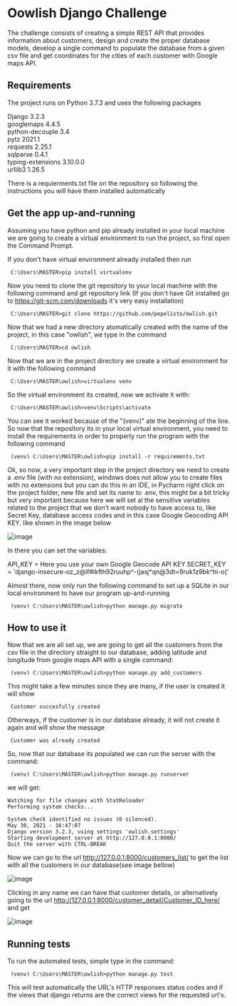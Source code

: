# Oowlish Django Challenge

The challenge consists of creating a simple REST API that provides information about customers, design and create the proper database models, develop a single command to populate the database from a given csv file and get coordinates for the cities of each customer with Google maps API.

## Requirements

The project runs on Python 3.7.3 and uses the following packages

Django 3.2.3 <br>
googlemaps 4.4.5 <br>
python-decouple 3.4 <br>
pytz 2021.1 <br> 
requests 2.25.1 <br>
sqlparse 0.4.1 <br>
typing-extensions 3.10.0.0 <br>
urllib3 1.26.5 <br>

There is a requierments.txt file on the repository so following the instructions you will have them installed automatically

## Get the app up-and-running

Assuming you have python and pip already installed in your local machine we are going to create a virtual environment to run the project, so first open the Command Prompt.

If you don't have virtual environment already installed then run 

     C:\Users\MASTER>pip install virtualenv

Now you need to clone the git repository to your local machine with the following command and git repository link (If you don't have Git installed go to https://git-scm.com/downloads it's very easy installation)

     C:\Users\MASTER>git clone https://github.com/pepelisto/owlish.git 

Now that we had a new directory atomatically created with the name of the project, in this case "owlish", we type in the command

     C:\Users\MASTER>cd owlish

Now that we are in the project directory we create a virtual environment  for it with the following command

     C:\Users\MASTER\owlish>virtualenv venv

So the virtual environment  its created, now we activate it with:

     C:\Users\MASTER\owlish>venv\Scripts\activate

You can see it worked because of the "(venv)" ate the beginning  of the line.
So now that the repository its in your local virtual environment, you need to install the requirements in order to properly run the program with the following command

     (venv) C:\Users\MASTER\owlish>pip install -r requirements.txt

Ok, so now, a very important step in the project directory we need to create a .env file (with no extension), windows does not allow you to create files with no extensions but you can do this in an IDE, in Pycharm right click on the project folder, new file and set its name to .env, this might be a bit tricky but very important because here we will set al the sensitive variables related to the project that we don't want nobody to have access to, like Secret Key, database access codes and in this case Google Geocoding API KEY. like shown in the image below

![image](https://user-images.githubusercontent.com/54082379/120118144-7a257700-c167-11eb-9bb1-a3cc39d1514f.png)

In there you can set the variables:

API_KEY = Here you use your own Google Geocode API KEY
SECRET_KEY = 'django-insecure-oz_z@if#ikfth92ruuhp^-(jasj*qn@3dt=9ruk1z9bk^hi-o('

Almost there, now only run the following command to set up a SQLite in our local environment to have our program up-and-running 

     (venv) C:\Users\MASTER\owlish>python manage.py migrate


## How to use it

Now that we are all set up, we are going to get all the customers from the csv file in the directory straight to our database, adding latitude and longitude from google maps API with a single command:

     (venv) C:\Users\MASTER\owlish>python manage.py add_customers

This might take a few minutes since they are many, if the user is created it will show 

     Customer succesfully created
    
Otherways, if the customer is in our database already, it will not create it again and will show the message    
    
     Customer was already created

So, now that our database its populated we can run the server with the command:

     (venv) C:\Users\MASTER\owlish>python manage.py runserver
    
we will get:


    Watching for file changes with StatReloader
    Performing system checks...

    System check identified no issues (0 silenced).
    May 30, 2021 - 16:47:07
    Django version 3.2.3, using settings 'owlish.settings'
    Starting development server at http://127.0.0.1:8000/
    Quit the server with CTRL-BREAK

Now we can go to the url http://127.0.0.1:8000/customers_list/ to get the list with all the customers in our database(see image bellow)

![image](https://user-images.githubusercontent.com/54082379/120118155-8c9fb080-c167-11eb-9b3e-edab5cf8de28.png)

Clicking in any name we can have that customer details, or alternatively going to the url http://127.0.0.1:8000/customer_detail/Customer_ID_here/ and get

![image](https://user-images.githubusercontent.com/54082379/120118242-e6a07600-c167-11eb-8b61-26f848721d63.png)

## Running tests

To run the automated tests, simple type in the command:

     (venv) C:\Users\MASTER\owlish>python manage.py test

This will test automatically the URL's HTTP responses status codes and if the views that django returns are the correct views for the requested url's.







